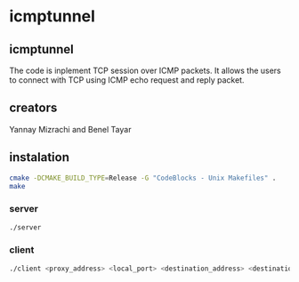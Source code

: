 # icmptunnel
## icmptunnel
The code is inplement TCP session over ICMP packets.
It allows the users to connect with TCP using ICMP echo request and reply packet.
## creators
Yannay Mizrachi and Benel Tayar
## instalation
```bash
cmake -DCMAKE_BUILD_TYPE=Release -G "CodeBlocks - Unix Makefiles" .
make
```
### server
```bash
./server
```
### client
```bash
./client <proxy_address> <local_port> <destination_address> <destination_port>
```

